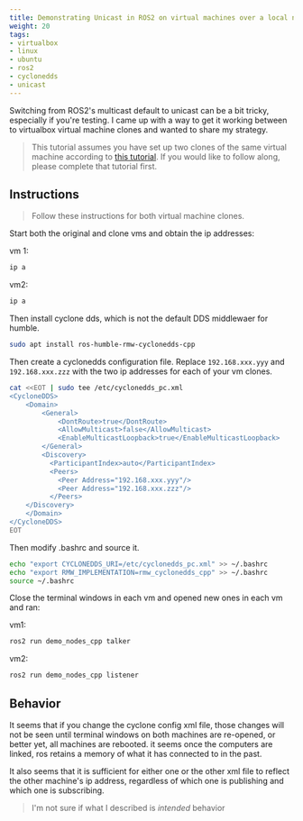 ```yaml
---
title: Demonstrating Unicast in ROS2 on virtual machines over a local network using CycloneDDS
weight: 20
tags:
- virtualbox
- linux
- ubuntu
- ros2
- cyclonedds
- unicast
---
```


Switching from ROS2's multicast default to unicast can be a bit tricky, especially if you're testing.  I came up with a way to get it working between to virtualbox virtual machine clones and wanted to share my strategy.

> This tutorial assumes you have set up two clones of the same virtual machine according to [this tutorial](/notebook/ros2/installing-ros2-on-a-vm/).  If you would like to follow along, please complete that tutorial first.

## Instructions

> Follow these instructions for both virtual machine clones.

Start both the original and clone vms and obtain the ip addresses:

vm 1:

```bash
ip a
```

vm2:

```bash
ip a
```

Then install cyclone dds, which is not the default DDS middlewaer for humble.

```bash
sudo apt install ros-humble-rmw-cyclonedds-cpp
```

Then create a cyclonedds configuration file.  Replace ```192.168.xxx.yyy``` and ```192.168.xxx.zzz``` with the two ip addresses for each of your vm clones.

```bash
cat <<EOT | sudo tee /etc/cyclonedds_pc.xml
<CycloneDDS>
    <Domain>
        <General>
            <DontRoute>true</DontRoute>        
            <AllowMulticast>false</AllowMulticast>
            <EnableMulticastLoopback>true</EnableMulticastLoopback>
        </General>
        <Discovery>
          <ParticipantIndex>auto</ParticipantIndex>
          <Peers>
            <Peer Address="192.168.xxx.yyy"/>
            <Peer Address="192.168.xxx.zzz"/>
          </Peers>
    </Discovery>
    </Domain>
</CycloneDDS>
EOT
```

Then modify .bashrc and source it.

```bash
echo "export CYCLONEDDS_URI=/etc/cyclonedds_pc.xml" >> ~/.bashrc
echo "export RMW_IMPLEMENTATION=rmw_cyclonedds_cpp" >> ~/.bashrc
source ~/.bashrc
```

Close the terminal windows in each vm and opened new ones in each vm and ran:

vm1:

```bash
ros2 run demo_nodes_cpp talker
```

vm2:

```bash
ros2 run demo_nodes_cpp listener
```

## Behavior

It seems that if you change the cyclone config xml file, those changes will not be seen until terminal windows on both machines are re-opened, or better yet, all machines are rebooted.  it seems once the computers are linked, ros retains a memory of what it has connected to in the past.

It also seems that it is sufficient for either one or the other xml file to reflect the other machine's ip address, regardless of which one is publishing and which one is subscribing.  

>I'm not sure if what I described is _intended_ behavior
